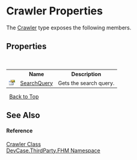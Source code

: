 # Crawler Properties
 

The <a href="T_DevCase_ThirdParty_FHM_Crawler">Crawler</a> type exposes the following members.


## Properties
&nbsp;<table><tr><th></th><th>Name</th><th>Description</th></tr><tr><td>![Public property](media/pubproperty.gif "Public property")</td><td><a href="P_DevCase_ThirdParty_FHM_Crawler_SearchQuery">SearchQuery</a></td><td>
Gets the search query.</td></tr></table>&nbsp;
<a href="#crawler-properties">Back to Top</a>

## See Also


#### Reference
<a href="T_DevCase_ThirdParty_FHM_Crawler">Crawler Class</a><br /><a href="N_DevCase_ThirdParty_FHM">DevCase.ThirdParty.FHM Namespace</a><br />